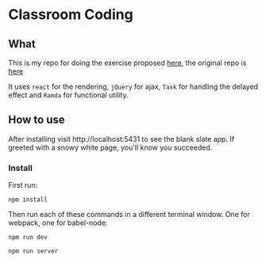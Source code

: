 # Classroom Coding

## What

This is my repo for doing the exercise proposed [here](https://www.youtube.com/watch?v=h_tkIpwbsxY), the original repo is [here](https://github.com/DrBoolean/classroom-coding/tree/master)

It uses `react` for the rendering, `jQuery` for ajax, `Task` for handling the delayed effect and `Ramda` for functional utility.


## How to use

After installing visit http://localhost:5431 to see the blank slate app. If greeted with a snowy white page, you'll know you succeeded.

### Install

First run:

```
npm install
```

Then run each of these commands in a different terminal window. One for webpack, one for babel-node:

```
npm run dev
```

```
npm run server
```
